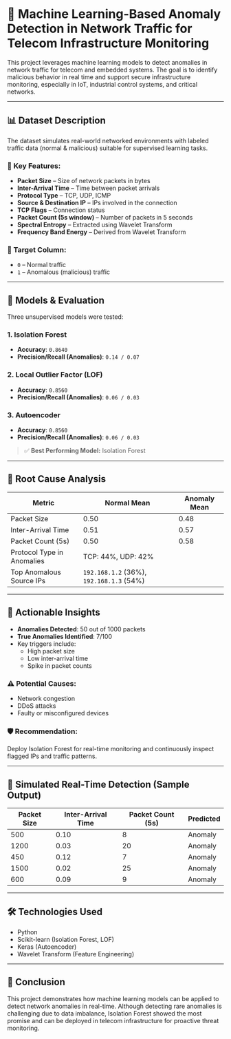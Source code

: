 # 🚨 Machine Learning-Based Anomaly Detection in Network Traffic for Telecom Infrastructure Monitoring

This project leverages machine learning models to detect anomalies in network traffic for telecom and embedded systems. The goal is to identify malicious behavior in real time and support secure infrastructure monitoring, especially in IoT, industrial control systems, and critical networks.

---

## 📊 Dataset Description

The dataset simulates real-world networked environments with labeled traffic data (normal & malicious) suitable for supervised learning tasks.

### 🔑 Key Features:
- **Packet Size** – Size of network packets in bytes
- **Inter-Arrival Time** – Time between packet arrivals
- **Protocol Type** – TCP, UDP, ICMP
- **Source & Destination IP** – IPs involved in the connection
- **TCP Flags** – Connection status
- **Packet Count (5s window)** – Number of packets in 5 seconds
- **Spectral Entropy** – Extracted using Wavelet Transform
- **Frequency Band Energy** – Derived from Wavelet Transform

### 🎯 Target Column:
- `0` – Normal traffic  
- `1` – Anomalous (malicious) traffic

---

## 🤖 Models & Evaluation

Three unsupervised models were tested:

### 1. **Isolation Forest**
- **Accuracy**: `0.8640`
- **Precision/Recall (Anomalies)**: `0.14 / 0.07`

### 2. **Local Outlier Factor (LOF)**
- **Accuracy**: `0.8560`
- **Precision/Recall (Anomalies)**: `0.06 / 0.03`

### 3. **Autoencoder**
- **Accuracy**: `0.8560`
- **Precision/Recall (Anomalies)**: `0.06 / 0.03`

> ✅ **Best Performing Model:** Isolation Forest

---

## 🧠 Root Cause Analysis

| Metric                        | Normal Mean | Anomaly Mean |
|------------------------------|-------------|--------------|
| Packet Size                  | 0.50        | 0.48         |
| Inter-Arrival Time           | 0.51        | 0.57         |
| Packet Count (5s)            | 0.50        | 0.58         |
| Protocol Type in Anomalies   | TCP: 44%, UDP: 42% |
| Top Anomalous Source IPs     | `192.168.1.2` (36%), `192.168.1.3` (54%) |

---

## 🧪 Actionable Insights

- **Anomalies Detected**: 50 out of 1000 packets
- **True Anomalies Identified**: 7/100
- Key triggers include:
  - High packet size
  - Low inter-arrival time
  - Spike in packet counts

### ⚠️ Potential Causes:
- Network congestion  
- DDoS attacks  
- Faulty or misconfigured devices

### 🛡️ Recommendation:
Deploy Isolation Forest for real-time monitoring and continuously inspect flagged IPs and traffic patterns.

---

## 🚦 Simulated Real-Time Detection (Sample Output)

| Packet Size | Inter-Arrival Time | Packet Count (5s) | Predicted |
|-------------|--------------------|-------------------|-----------|
| 500         | 0.10               | 8                 | Anomaly   |
| 1200        | 0.03               | 20                | Anomaly   |
| 450         | 0.12               | 7                 | Anomaly   |
| 1500        | 0.02               | 25                | Anomaly   |
| 600         | 0.09               | 9                 | Anomaly   |

---

## 🛠️ Technologies Used

- Python  
- Scikit-learn (Isolation Forest, LOF)  
- Keras (Autoencoder)  
- Wavelet Transform (Feature Engineering)

---

## 📌 Conclusion

This project demonstrates how machine learning models can be applied to detect network anomalies in real-time. Although detecting rare anomalies is challenging due to data imbalance, Isolation Forest showed the most promise and can be deployed in telecom infrastructure for proactive threat monitoring.
